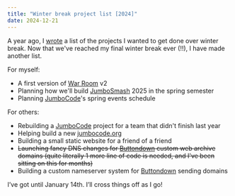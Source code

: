 ```yaml
---
title: "Winter break project list [2024]"
date: 2024-12-21
---
```


A year ago, I [wrote](/winter23) a list of the projects I wanted to get done over winter break. Now that we've reached my final winter break ever (!!), I have made another list.

For myself:

- A first version of [War Room](https://war.elk.sh/home) v2
- Planning how we'll build [JumboSmash](https://github.com/jumbosmash/tradition) 2025 in the spring semester
- Planning [JumboCode](/jumbocode)'s spring events schedule

For others:

- Rebuilding a [JumboCode](/jumbocode) project for a team that didn't finish last year
- Helping build a new [jumbocode.org](https://jumbocode.org)
- Building a small static website for a friend of a friend
- ~~Launching fancy DNS changes for [Buttondown](https://buttondown.com) custom web archive domains (quite literally 1 more line of code is needed, and I've been sitting on this for months)~~
- Building a custom nameserver system for [Buttondown](https://buttondown.com) sending domains

I’ve got until January 14th. I’ll cross things off as I go!
